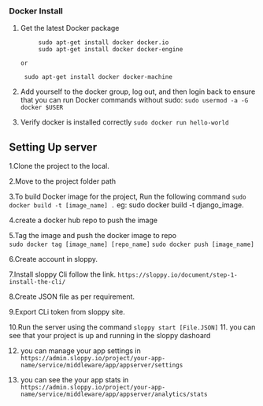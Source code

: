 ### Docker Install

1. Get the latest Docker package

   ```    
        sudo apt-get install docker docker.io
        sudo apt-get install docker docker-engine 
   ```
       or

      ```  sudo apt-get install docker docker-machine ```
2. Add yourself to the docker group, log out, and then login back to ensure that you can run Docker commands without sudo:
 	``` sudo usermod -a -G docker $USER ```

3. Verify docker is installed correctly
      ``` sudo docker run hello-world ```

## Setting Up server

1.Clone the project to the local.


2.Move to the project folder path


3.To build Docker image for the  project, Run the following command
    ``` sudo docker build -t [image_name] . ```
eg: sudo docker build -t django_image.


4.create a docker hub repo to push the image

5.Tag the image and push the docker image to repo  
``` sudo docker tag [image_name] [repo_name] ```
 ``` sudo docker push [image_name] ```
 
6.Create account in sloppy.

7.Install sloppy Cli follow the link.
      ``` https://sloppy.io/document/step-1-install-the-cli/ ```

8.Create JSON file as per requirement.

9.Export CLi token from sloppy site.

10.Run the server using the command
    ``` sloppy start [File.JSON] ```
11. you can see that your project is up and running in the sloppy dashoard

12. you can manage your app settings in ```https://admin.sloppy.io/project/your-app-name/service/middleware/app/appserver/settings```

13. you can see the your app stats in ```https://admin.sloppy.io/project/your-app-name/service/middleware/app/appserver/analytics/stats```   


